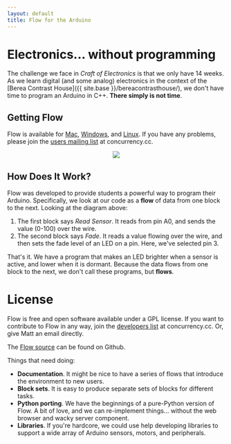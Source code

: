 ```yaml
---
layout: default
title: Flow for the Arduino
---
```


# Electronics... without programming

The challenge we face in *Craft of Electronics* is that we only have 14 weeks.
As we learn digital (and some analog) electronics in the context of the [Berea
Contrast House]({{ site.base }}/bereacontrasthouse/), we don't have time to program an Arduino in C++. **There simply is not time**.

## Getting Flow

Flow is available for [Mac](http://goo.gl/HNalJ),
[Windows](https://github.com/craftofelectronics/flow), and
[Linux](https://github.com/craftofelectronics/flow). If you have any problems,
please join the [users mailing
list](http://concurrency.cc/docs/mailinglists.html) at concurrency.cc. 

<p align="center">
  <img src="{{ site.base }}/images/flow-for-the-arduino.png" />
</p>

## How Does It Work?

Flow was developed to provide students a powerful way to program their Arduino.
Specifically, we look at our code as a **flow** of data from one block to the
next. Looking at the diagram above:

1. The first block says *Read Sensor*. It reads from pin A0, and sends the value (0-100) over the wire.
1. The second block says *Fade*. It reads a value flowing over the wire, and then sets the fade level of an LED on a pin. Here, we've selected pin 3.

That's it. We have a program that makes an LED brighter when a sensor is active, and lower when it is dormant. Because the data flows from one block to the next, we don't call these programs, but **flows**. 

# License

Flow is free and open software available under a GPL license. If you want to contribute to Flow in any way, join the [developers list](http://concurrency.cc/docs/mailinglists.html) at concurrency.cc. Or, give Matt an email directly.

The [Flow source](https://github.com/craftofelectronics/flow) can be found on Github.

Things that need doing:

* **Documentation**. It might be nice to have a series of flows that introduce the environment to new users.
* **Block sets**. It is easy to produce separate sets of blocks for different tasks. 
* **Python porting**. We have the beginnings of a pure-Python version of Flow. A bit of love, and we can re-implement things... without the web browser and wacky server component. 
* **Libraries**. If you're hardcore, we could use help developing libraries to support a wide array of Arduino sensors, motors, and peripherals.

